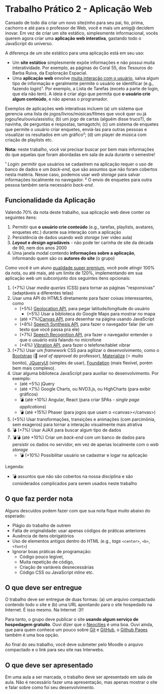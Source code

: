 # Trabalho Prático 2 - Aplicação Web

Cansado de todo dia criar um novo sitezinho para seu pai, tio, prima,
cachorro e até para o professor de Web, você e mais um amig@ decidem
inovar. Em vez de criar um site estático, simplesmente informacional, vocês
querem agora criar uma **aplicação web interativa**, gastando todo o
JavaScript do universo.

A diferença de um site estático para uma aplicação está em seu uso:

- Um **site estático** simplesmente expõe informações e não possui
  muita interatividade. Por exemplo, as páginas do Coral 55, dos Tesouros
  do Barba Ruiva, da Exploração Espacial.
- Uma **aplicação web** envolve <u>muita interação com o usuário</u>,
  salva algum tipo de informação e geralmente permite o usuário se
  identificar (e.g., fazendo _login_)¹. Por exemplo, a Lista de Tarefas
  (exceto a parte de login, que ela não tem). A ideia é criar algo que
  permita que **o usuário crie algum conteúdo**, e não apenas o programador.

Exemplos de aplicações web interativas incluem (a) um sistema que gerencia uma
lista de jogos/livros/músicas/filmes que você quer ou já
jogou/leu/ouviu/assistiu; (b) um jogo de cartas (alguém disse truco?), de
navinha, de perguntas e respostas, tamagotchi; (c) um sistema de enquetes
que permite o usuário criar enquetes, enviá-las para outras pessoas e
visualizar os resultados em um gráfico²; (d) um player de música com criação
de playlists etc.

**Nota:** neste trabalho, você vai precisar buscar por bem mais informações
do que aquelas que foram abordadas em sala de aula durante o semestre!

¹ _Login_: permitir que usuários se cadastrem na aplicação requer o uso de
banco de dados e um _back-end_, que são assuntos que não foram cobertos
nesta matéria. Nesse caso, podemos usar _web storage_ para salvar informações
localmente no navegador.
² O envio de enquetes para outra pessoa também seria necessário _back-end_.

## Funcionalidade da Aplicação

Valendo 70% da nota deste trabalho, sua aplicação web deve conter os
seguintes itens:

1. Permitir que **o usuário crie conteúdo** (e.g., tarefas, playlists,
   avatares, enquetes etc.) durante sua interação com a aplicação
1. Persistência de dados usando _web storage_ (ver video aula)
1. **_Layout_ e _design_ agradáveis** - não pode ter carinha de site da década
   de 90, nem dos anos 2000
1. Uma janela modal contendo **informações sobre a aplicação**, informando
   quem são os **autores do site** (o grupo)

Como você é um aluno [qualidade super premium][superpremium], você
pode atingir 100% da nota, ou até mais, até um limite de 120%, implementando
em sua aplicação web um subconjunto dos seguintes itens opcionais:

1. (+7%) Usar _media queries_ (CSS) para tornar as páginas "responsivas"
   (adaptáveis a diferentes telas)
1. Usar uma API do HTML5 diretamente para fazer coisas interessantes, como
   - (+5%) [Geolocation API][geolocation], para pegar latitude/longitude do
     usuário
     - (+5%) Usar a biblioteca do Google Maps para mostrar no mapa
   - (até +7%)[Canvas API][canvas], para desenhar na página usando JavaScript
   - (+8%) [Speech Synthesis API][synthesis], para fazer o navegador falar
     (ler um texto que você passa pra ele)
   - (+7%) [Speech Recognition API][recognition], pra fazer o navegador entender
     o que o usuário está falando no microfone
   - (+4%) [Vibration API][vibration], para fazer o telefone/tablet vibrar
1. (+7%) Usar um _framework_ CSS para agilizar o desenvolvimento, como o
   [Bootstrap][bootstrap] (:star2: _seal of approval_ do professor),
   [Materialize][materialize] (:star: muito bonito),
   [JQueryUI][jqueryui] (simples de usar),
   [Foundation][foundation] (mais flexível, porém bem mais complexo).
1. Usar alguma biblioteca JavaScript para auxiliar
   no desenvolvimento. Por exemplo:
   - (até +5%) jQuery
   - (até +7%) Google Charts, ou NVD3.js, ou HighCharts (para exibir gráficos)
   - :bomb: (até +10%) Angular, React (para criar SPAs - _single
     page applications_)
   - :bomb: (até +15%) Phaser (para jogos que usam o &lt;canvas&gt;&lt;/canvas&gt;)
1. (+5%) Usar transformações, transições e animações (com parcimônia,
   sem exageros) para tornar a interação visualmente mais atrativa
1. :bomb: (+7%) Usar AJAX para buscar algum tipo de dados
1. :bomb::bomb: (até +10%) Criar um _back-end_ com um banco de dados
   para persistir os dados no servidor, em vez de apenas localmente com
   o _web storage_
   - :bomb: (+10%) Possibilitar usuário se cadastrar e logar na aplicação

Legenda:
- :bomb: assuntos que não são cobertos na nossa disciplina e são considerados
  complicados para serem usados neste trabalho

[superpremium]: https://www.youtube.com/watch?v=4CooiNDnPHI
[geolocation]: http://fegemo.github.io/cefet-web/classes/js5/#5
[canvas]: http://fegemo.github.io/cefet-web/classes/js5/#17
[synthesis]: https://developer.mozilla.org/en-US/docs/Web/API/SpeechSynthesis
[recognition]: https://developer.mozilla.org/pt-BR/docs/Web/API/SpeechRecognition
[bootstrap]: http://getbootstrap.com/
[materialize]: http://materializecss.com/
[foundation]: https://foundation.zurb.com/
[jqueryui]: https://jqueryui.com/
[vibration]: https://googlechrome.github.io/samples/vibration/
## O que faz **perder nota**

Alguns descuidos podem fazer com que sua nota fique muito abaixo do esperado:
- Plágio do trabalho de outrem
- Falta de originalidade: usar apenas códigos de práticas anteriores
- Ausência de itens obrigatórios
- Uso de elementos antigos dentro do HTML (e.g., _tags_ `<center>`, `<b>`,
  `<font>`)
- Ignorar boas práticas de programação:
  - Código pouco legível,
  - Muita repetição de código,
  - Criação de variáveis desnecessárias
  - Código CSS ou JavaScript _inline_ etc.

## O que deve ser **entregue**

O trabalho deve ser entregue de duas formas: (a) um arquivo compactado
contendo todo o site e (b) uma URL apontando para o site hospedado na Internet.
É isso mesmo. Na Internet :3!!

Para tanto, o grupo deve publicar o site
**usando algum serviço de hospedagem gratuito**. Ouvi dizer que o
[Neocities][neocities] é uma boa. Ouvi ainda, que para quem conhece um pouco
sobre [Git][git] e [GitHub][github], o [Github Pages][gh-pages] também é
uma boa opção.

Ao final do seu trabalho, você deve submeter pelo Moodle o arquivo compactado
e o link para seu site nas Interwebs.

## O que deve ser **apresentado**

Em uma aula a ser marcada, o trabalho deve ser apresentado em sala de aula.
Não é necessário fazer uma apresentação, mas apenas mostrar o site e falar
sobre como foi seu desenvolvimento.


[neocities]: https://neocities.org/
[git]: https://git-scm.com/
[github]: https://github.com/
[gh-pages]: https://pages.github.com/
